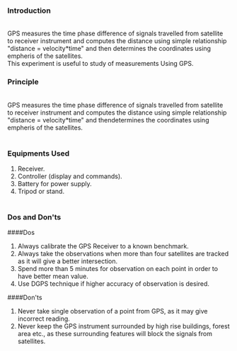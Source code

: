 ### Introduction
<br>
GPS measures the time phase difference of signals travelled from satellite to receiver instrument and computes the distance using simple relationship "distance = velocity*time" and then determines the coordinates using empheris of the satellites.<br>
This experiment is useful to study of measurements Using GPS.<br>

### Principle
<br>
GPS measures the time phase difference of signals travelled from satellite to receiver instrument and computes the distance using simple relationship "distance = velocity*time" and thendetermines the coordinates using empheris of the satellites.<br><br>

### Equipments Used <br>

 1) Receiver.<br>
 2) Controller (display and commands).<br>
 3) Battery for power supply.<br>
 4) Tripod or stand.<br><br>

### Dos and Don'ts<br>

####Dos<br>

1) Always calibrate the GPS Receiver to a known benchmark.<br>
2) Always take the observations when more than four satellites are tracked as it will give a better intersection.<br>
3) Spend more than 5 minutes for observation on each point in order to have better mean value.<br>
4) Use DGPS technique if higher accuracy of observation is desired.<br>

####Don'ts<br>

1) Never take single observation of a point from GPS, as it may give incorrect reading.<br>
2) Never keep the GPS instrument surrounded by high rise buildings, forest area etc., as these surrounding features will block the signals from satellites.<br>
